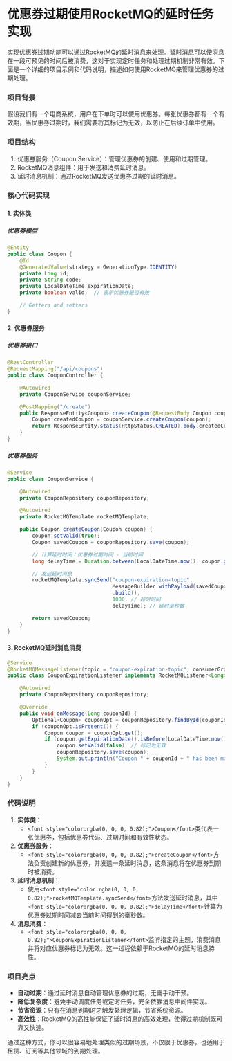 # 优惠券过期使用RocketMQ的延时任务实现

<font style="color:rgba(0, 0, 0, 0.82);">实现优惠券过期功能可以通过RocketMQ的延时消息来处理。延时消息可以使消息在一段可预见的时间后被消费，这对于实现定时任务和处理过期机制非常有效。下面是一个详细的项目示例和代码说明，描述如何使用RocketMQ来管理优惠券的过期处理。</font>

### <font style="color:rgba(0, 0, 0, 0.82);">项目背景</font>

<font style="color:rgba(0, 0, 0, 0.82);">假设我们有一个电商系统，用户在下单时可以使用优惠券。每张优惠券都有一个有效期，当优惠券过期时，我们需要将其标记为无效，以防止在后续订单中使用。</font>

### <font style="color:rgba(0, 0, 0, 0.82);">项目结构</font>

1. <font style="color:rgba(0, 0, 0, 0.82);">优惠券服务（Coupon Service）：管理优惠券的创建、使用和过期管理。</font>
2. <font style="color:rgba(0, 0, 0, 0.82);">RocketMQ消息组件：用于发送和消费延时消息。</font>
3. <font style="color:rgba(0, 0, 0, 0.82);">延时消息机制：通过RocketMQ发送优惠券过期的延时消息。</font>

### <font style="color:rgba(0, 0, 0, 0.82);">核心代码实现</font>

#### <font style="color:rgba(0, 0, 0, 0.82);">1. 实体类</font>

##### <font style="color:rgba(0, 0, 0, 0.82);">优惠券模型</font>

```java
@Entity  
public class Coupon {  
    @Id  
    @GeneratedValue(strategy = GenerationType.IDENTITY)  
    private Long id;  
    private String code;  
    private LocalDateTime expirationDate;  
    private boolean valid;  // 表示优惠券是否有效  

    // Getters and setters  
}
```

#### <font style="color:rgba(0, 0, 0, 0.82);">2. 优惠券服务</font>

##### <font style="color:rgba(0, 0, 0, 0.82);">优惠券接口</font>

```java
@RestController  
@RequestMapping("/api/coupons")  
public class CouponController {  

    @Autowired  
    private CouponService couponService;  

    @PostMapping("/create")  
    public ResponseEntity<Coupon> createCoupon(@RequestBody Coupon coupon) {  
        Coupon createdCoupon = couponService.createCoupon(coupon);  
        return ResponseEntity.status(HttpStatus.CREATED).body(createdCoupon);  
    }  
}
```

##### <font style="color:rgba(0, 0, 0, 0.82);">优惠券服务</font>

```java
@Service  
public class CouponService {  

    @Autowired  
    private CouponRepository couponRepository;  

    @Autowired  
    private RocketMQTemplate rocketMQTemplate;  

    public Coupon createCoupon(Coupon coupon) {  
        coupon.setValid(true);  
        Coupon savedCoupon = couponRepository.save(coupon);  

        // 计算延时时间：优惠券过期时间 - 当前时间  
        long delayTime = Duration.between(LocalDateTime.now(), coupon.getExpirationDate()).toMillis();  

        // 发送延时消息  
        rocketMQTemplate.syncSend("coupon-expiration-topic",   
                                  MessageBuilder.withPayload(savedCoupon.getId())  
                                  .build(),   
                                  1000, // 超时时间  
                                  delayTime); // 延时毫秒数  

        return savedCoupon;  
    }  
}
```

#### <font style="color:rgba(0, 0, 0, 0.82);">3. RocketMQ延时消息消费</font>

```java
@Service  
@RocketMQMessageListener(topic = "coupon-expiration-topic", consumerGroup = "coupon-consumer-group")  
public class CouponExpirationListener implements RocketMQListener<Long> {  

    @Autowired  
    private CouponRepository couponRepository;  

    @Override  
    public void onMessage(Long couponId) {  
        Optional<Coupon> couponOpt = couponRepository.findById(couponId);  
        if (couponOpt.isPresent()) {  
            Coupon coupon = couponOpt.get();  
            if (coupon.getExpirationDate().isBefore(LocalDateTime.now())) {  
                coupon.setValid(false); // 标记为无效  
                couponRepository.save(coupon);  
                System.out.println("Coupon " + couponId + " has been marked as invalid.");  
            }  
        }  
    }  
}
```

### <font style="color:rgba(0, 0, 0, 0.82);">代码说明</font>

1. **<font style="color:rgba(0, 0, 0, 0.82);">实体类</font>**<font style="color:rgba(0, 0, 0, 0.82);">：</font>
    - `<font style="color:rgba(0, 0, 0, 0.82);">Coupon</font>`<font style="color:rgba(0, 0, 0, 0.82);">类代表一张优惠券，包括优惠券代码、过期时间和有效性状态。</font>
2. **<font style="color:rgba(0, 0, 0, 0.82);">优惠券服务</font>**<font style="color:rgba(0, 0, 0, 0.82);">：</font>
    - `<font style="color:rgba(0, 0, 0, 0.82);">createCoupon</font>`<font style="color:rgba(0, 0, 0, 0.82);">方法负责创建新的优惠券，并发送一条延时消息，这条消息将在优惠券到期时被消费。</font>
3. **<font style="color:rgba(0, 0, 0, 0.82);">延时消息机制</font>**<font style="color:rgba(0, 0, 0, 0.82);">：</font>
    - <font style="color:rgba(0, 0, 0, 0.82);">使用</font>`<font style="color:rgba(0, 0, 0, 0.82);">rocketMQTemplate.syncSend</font>`<font style="color:rgba(0, 0, 0, 0.82);">方法发送延时消息，其中</font>`<font style="color:rgba(0, 0, 0, 0.82);">delayTime</font>`<font style="color:rgba(0, 0, 0, 0.82);">计算为优惠券过期时间减去当前时间得到的毫秒数。</font>
4. **<font style="color:rgba(0, 0, 0, 0.82);">消息消费</font>**<font style="color:rgba(0, 0, 0, 0.82);">：</font>
    - `<font style="color:rgba(0, 0, 0, 0.82);">CouponExpirationListener</font>`<font style="color:rgba(0, 0, 0, 0.82);">监听指定的主题，消费消息并将对应优惠券标记为无效。这一过程依赖于RocketMQ的延时消息特性。</font>

### <font style="color:rgba(0, 0, 0, 0.82);">项目亮点</font>

- **<font style="color:rgba(0, 0, 0, 0.82);">自动过期</font>**<font style="color:rgba(0, 0, 0, 0.82);">：通过延时消息自动管理优惠券的过期，无需手动干预。</font>
- **<font style="color:rgba(0, 0, 0, 0.82);">降低复杂度</font>**<font style="color:rgba(0, 0, 0, 0.82);">：避免手动调度任务或定时任务，完全依靠消息中间件实现。</font>
- **<font style="color:rgba(0, 0, 0, 0.82);">节省资源</font>**<font style="color:rgba(0, 0, 0, 0.82);">：只有在消息到期时才触发处理逻辑，节省系统资源。</font>
- **<font style="color:rgba(0, 0, 0, 0.82);">高效性</font>**<font style="color:rgba(0, 0, 0, 0.82);">：RocketMQ的高性能保证了延时消息的高效处理，使得过期机制既可靠又快速。</font>

<font style="color:rgba(0, 0, 0, 0.82);">通过这种方式，你可以很容易地处理类似的过期场景，不仅限于优惠券，也适用于租赁、订阅等其他领域的到期处理。</font>
